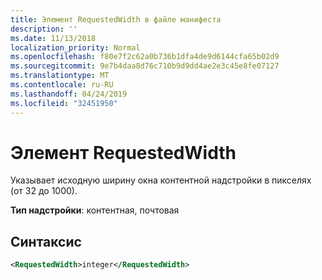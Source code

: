 ```yaml
---
title: Элемент RequestedWidth в файле манифеста
description: ''
ms.date: 11/13/2018
localization_priority: Normal
ms.openlocfilehash: f80e7f2c62a0b736b1dfa4de9d6144cfa65b02d9
ms.sourcegitcommit: 9e7b4daa8d76c710b9d9dd4ae2e3c45e8fe07127
ms.translationtype: MT
ms.contentlocale: ru-RU
ms.lasthandoff: 04/24/2019
ms.locfileid: "32451950"
---
```

# <a name="requestedwidth-element"></a>Элемент RequestedWidth

Указывает исходную ширину окна контентной надстройки в пикселях (от 32 до 1000).

**Тип надстройки**: контентная, почтовая

## <a name="syntax"></a>Синтаксис

```XML
<RequestedWidth>integer</RequestedWidth>
```

